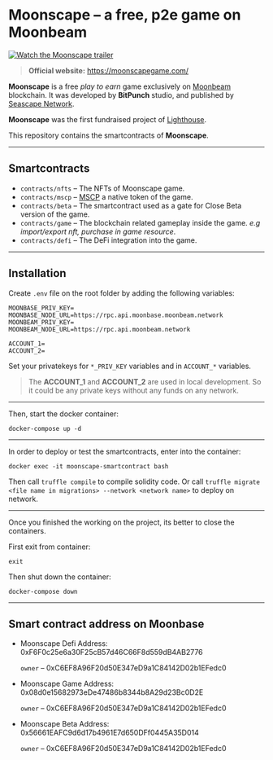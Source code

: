 # Moonscape &ndash; a free, p2e game on Moonbeam
[![Watch the Moonscape trailer](https://moonscapegame.com/assets/img/bg/gaming-bg1.webp)](https://www.youtube.com/watch?v=ncuh37dSrYg)

> **Official website:** https://moonscapegame.com/

**Moonscape** is a free *play to earn* game exclusively on [Moonbeam](https://moonbeam.network/) blockchain. It was developed by **BitPunch** studio, and published by [Seascape Network](https://seascape.network/).

**Moonscape** was the first fundraised project of [Lighthouse](https://seascape.house/).

This repository contains the smartcontracts of **Moonscape**.

---
## Smartcontracts

* `contracts/nfts` &ndash; The NFTs of Moonscape game.
* `contracts/mscp` &ndash; [MSCP](https://coinmarketcap.com/currencies/moonscape/) a native token of the game.
* `contracts/beta` &ndash; The smartcontract used as a gate for Close Beta version of the game.
* `contracts/game` &ndash; The blockchain related gameplay inside the game. *e.g import/export nft, purchase in game resource*.
* `contracts/defi` &ndash; The DeFi integration into the game. 

---
## Installation
Create `.env` file on the root folder by adding the following variables:

```
MOONBASE_PRIV_KEY=
MOONBASE_NODE_URL=https://rpc.api.moonbase.moonbeam.network
MOONBEAM_PRIV_KEY=
MOONBEAM_NODE_URL=https://rpc.api.moonbeam.network

ACCOUNT_1=
ACCOUNT_2=
```

Set your privatekeys for `*_PRIV_KEY` variables and in `ACCOUNT_*` variables.

> The **ACCOUNT_1** and **ACCOUNT_2** are used in local development. So it could be any private keys without any funds on any network.

---

Then, start the docker container:

```
docker-compose up -d
```


---

In order to deploy or test the smartcontracts, enter into the container:

```
docker exec -it moonscape-smartcontract bash
```

Then call `truffle compile` to compile solidity code. Or call `truffle migrate <file name in migrations> --network <network name>` to deploy on network.

---
Once you finished the working on the project, its better to close the containers.

First exit from container:

```
exit
```

Then shut down the container:

```
docker-compose down
```

---

## Smart contract address on Moonbase

* Moonscape Defi Address: 0xF6F0c25e6a30F25cB57d46C66F8d559dB4AB2776

  `owner` &ndash; 0xC6EF8A96F20d50E347eD9a1C84142D02b1EFedc0

* Moonscape Game Address: 0x08d0e15682973eDe47486b8344b8A29d23Bc0D2E

  `owner` &ndash; 0xC6EF8A96F20d50E347eD9a1C84142D02b1EFedc0

* Moonscape Beta Address: 0x56661EAFC9d6d17b4961E7d650DFf0445A35D014

  `owner` &ndash; 0xC6EF8A96F20d50E347eD9a1C84142D02b1EFedc0
